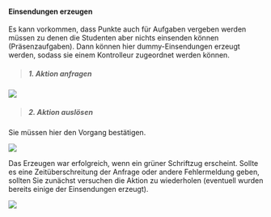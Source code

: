 #### Einsendungen erzeugen ####
Es kann vorkommen, dass Punkte auch für Aufgaben vergeben werden müssen zu denen die Studenten aber nichts einsenden können (Präsenzaufgaben). Dann können hier dummy-Einsendungen erzeugt werden, sodass sie einem Kontrolleur zugeordnet werden können.

> ##### 1. Aktion anfragen #####

![](makeA.png)

> ##### 2. Aktion auslösen #####

Sie müssen hier den Vorgang bestätigen.

![](makeB.png)

Das Erzeugen war erfolgreich, wenn ein grüner Schriftzug erscheint. Sollte es eine Zeitüberschreitung der Anfrage oder andere Fehlermeldung geben, sollten Sie zunächst versuchen die Aktion zu wiederholen (eventuell wurden bereits einige der Einsendungen erzeugt).

![](makeC.png)
